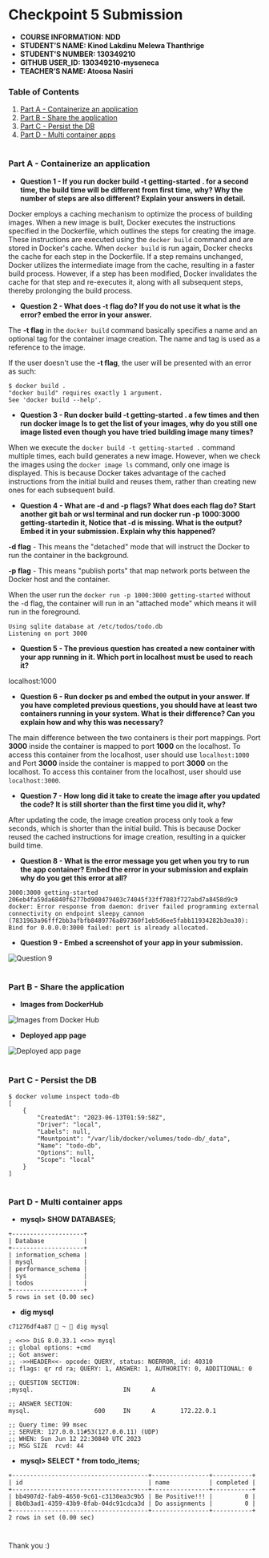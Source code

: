 # Checkpoint 5 Submission

- **COURSE INFORMATION: NDD**
- **STUDENT’S NAME: Kinod Lakdinu Melewa Thanthrige**
- **STUDENT'S NUMBER: 130349210**
- **GITHUB USER_ID: 130349210-myseneca**
- **TEACHER’S NAME: Atoosa Nasiri**

### Table of Contents
1. [Part A - Containerize an application](#header1)
2. [Part B - Share the application](#header2)
3. [Part C - Persist the DB](#header3)
4. [Part D - Multi container apps](#header4)

#

### **Part A - Containerize an application**

- **Question 1 - If you run docker build -t getting-started . for a second time, the build time will be different from first time, why? Why the number of steps are also different? Explain your answers in detail.**

Docker employs a caching mechanism to optimize the process of building images. When a new image is built, Docker executes the instructions specified in the Dockerfile, which outlines the steps for creating the image. These instructions are executed using the `docker build` command and are stored in Docker's cache. When `docker build` is run again, Docker checks the cache for each step in the Dockerfile. If a step remains unchanged, Docker utilizes the intermediate image from the cache, resulting in a faster build process. However, if a step has been modified, Docker invalidates the cache for that step and re-executes it, along with all subsequent steps, thereby prolonging the build process.

- **Question 2 - What does -t flag do? If you do not use it what is the error? embed the error in your answer.**

The **-t  flag** in the ` docker build ` command basically specifies a name and an optional tag for the container image creation. The name and tag is used as a reference to the image.

If the user doesn't use the **-t  flag**, the user will be presented with an error as such:

```
$ docker build .
"docker build" requires exactly 1 argument.
See 'docker build --help'.
```

- **Question 3 - Run docker build -t getting-started . a few times and then run docker image ls to get the list of your images, why do you still one image listed even though you have tried building image many times?**

When we execute the `docker build -t getting-started .` command multiple times, each build generates a new image. However, when we check the images using the `docker image ls` command, only one image is displayed. This is because Docker takes advantage of the cached instructions from the initial build and reuses them, rather than creating new ones for each subsequent build.


- **Question 4 - What are -d and -p flags? What does each flag do? Start another git bah or wsl terminal and run docker run -p 1000:3000 getting-startedin it, Notice that -d is missing. What is the output?Embed it in your submission. Explain why this happened?**

**-d flag** -  This means the "detached" mode that will instruct the Docker to run the container in the background.

**-p flag** - This means "publish ports" that map network ports between the Docker host and the container.

When the user run the ` docker run -p 1000:3000 getting-started ` without the -d flag, the container will run in an "attached mode" which means it will run in the foreground. 

```
Using sqlite database at /etc/todos/todo.db
Listening on port 3000
```

- **Question 5 - The previous question has created a new container with your app running in it. Which port in localhost must be used to reach it?**

localhost:1000


- **Question 6 - Run docker ps and embed the output in your answer. If you have completed previous questions, you should have at least two containers running in your system. What is their difference? Can you explain how and why this was necessary?**

The main difference between the two containers is their port mappings. Port **3000** inside the container is mapped to port **1000** on the localhost. To access this container from the localhost, user should use ` localhost:1000 ` and Port **3000** inside the container is mapped to port **3000** on the localhost. To access this container from the localhost, user should use ` localhost:3000 `.

- **Question 7 - How long did it take to create the image after you updated the code? It is still shorter than the first time you did it, why?**

After updating the code, the image creation process only took a few seconds, which is shorter than the initial build. This is because Docker reused the cached instructions for image creation, resulting in a quicker build time.

- **Question 8 - What is the error message you get when you try to run the app container? Embed the error in your submission and explain why do you get this error at all?**

``` 
3000:3000 getting-started
206eb4fa59da6840f6277bd900479403c74045f33ff7083f727abd7a8458d9c9
docker: Error response from daemon: driver failed programming external connectivity on endpoint sleepy_cannon (7831963a96fff2bb3afbfb8489776a897360f1eb5d6ee5fabb11934282b3ea30): Bind for 0.0.0.0:3000 failed: port is already allocated.
```

- **Question 9 - Embed a screenshot of your app in your submission.**
<img src="Part A - Q9.png" alt="Question 9" title="Question 9">

#
### **Part B - Share the application**

- **Images from DockerHub**
<img src="B - 1.png" alt="Images from Docker Hub" title="Images from Docker Hub">

- **Deployed app page**
<img src="B - 2.png" alt="Deployed app page" title="Deployed app page">

#
### **Part C - Persist the DB**
```
$ docker volume inspect todo-db
[
    {
        "CreatedAt": "2023-06-13T01:59:58Z",
        "Driver": "local",
        "Labels": null,
        "Mountpoint": "/var/lib/docker/volumes/todo-db/_data",
        "Name": "todo-db",
        "Options": null,
        "Scope": "local"
    }
]
```
#
### **Part D - Multi container apps**
- **mysql> SHOW DATABASES;**
```
+--------------------+
| Database           |
+--------------------+
| information_schema |
| mysql              |
| performance_schema |
| sys                |
| todos              |
+--------------------+
5 rows in set (0.00 sec)
```

- **dig mysql**
```
c71276df4a87  ~  dig mysql

; <<>> DiG 8.0.33.1 <<>> mysql
;; global options: +cmd
;; Got answer:
;; ->>HEADER<<- opcode: QUERY, status: NOERROR, id: 40310
;; flags: qr rd ra; QUERY: 1, ANSWER: 1, AUTHORITY: 0, ADDITIONAL: 0

;; QUESTION SECTION:
;mysql.                         IN      A

;; ANSWER SECTION:
mysql.                  600     IN      A       172.22.0.1

;; Query time: 99 msec
;; SERVER: 127.0.0.11#53(127.0.0.11) (UDP)
;; WHEN: Sun Jun 12 22:30840 UTC 2023
;; MSG SIZE  rcvd: 44
```

- **mysql> SELECT * from todo_items;**
```
+--------------------------------------+----------------+-----------+
| id                                   | name           | completed |
+--------------------------------------+----------------+-----------+
| bb4907d2-fab9-4650-9c61-c3130ea3c9b5 | Be Positive!!! |         0 |
| 8b0b3ad1-4359-43b9-8fab-04dc91cdca3d | Do assignments |         0 |
+--------------------------------------+----------------+-----------+
2 rows in set (0.00 sec)

```
#
Thank you :)